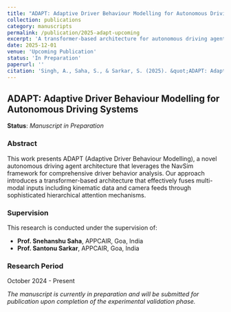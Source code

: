 ```yaml
---
title: "ADAPT: Adaptive Driver Behaviour Modelling for Autonomous Driving Systems"
collection: publications
category: manuscripts
permalink: /publication/2025-adapt-upcoming
excerpt: 'A transformer-based architecture for autonomous driving agent behavior modeling using multi-modal fusion and hierarchical attention mechanisms for explainable anomaly detection.'
date: 2025-12-01
venue: 'Upcoming Publication'
status: 'In Preparation'
paperurl: ''
citation: 'Singh, A., Saha, S., & Sarkar, S. (2025). &quot;ADAPT: Adaptive Driver Behaviour Modelling for Autonomous Driving Systems.&quot; <i>In Preparation</i>.'
---
```


## ADAPT: Adaptive Driver Behaviour Modelling for Autonomous Driving Systems

**Status**: *Manuscript in Preparation*

### Abstract

This work presents ADAPT (Adaptive Driver Behaviour Modelling), a novel autonomous driving agent architecture that leverages the NavSim framework for comprehensive driver behavior analysis. Our approach introduces a transformer-based architecture that effectively fuses multi-modal inputs including kinematic data and camera feeds through sophisticated hierarchical attention mechanisms.


### Supervision

This research is conducted under the supervision of:
- **Prof. Snehanshu Saha**, APPCAIR, Goa, India
- **Prof. Santonu Sarkar**, APPCAIR, Goa, India

### Research Period
October 2024 - Present

*The manuscript is currently in preparation and will be submitted for publication upon completion of the experimental validation phase.*

